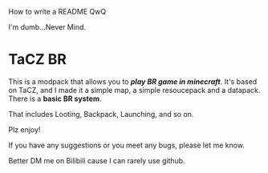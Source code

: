 How to write a README QwQ

I'm dumb...Never Mind.

# TaCZ BR

This is a modpack that allows you to ***play BR game in minecraft***. It's based on TaCZ, and I made it a simple map, a simple resoucepack and a datapack.
There is a **basic BR system**.

That includes Looting, Backpack, Launching, and so on.

Plz enjoy!


If you have any suggestions or you meet any bugs, please let me know.

Better DM me on Bilibili cause I can rarely use github.
